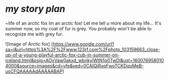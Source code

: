 # ***my story plan***
~life of an arctic fox
Im an arctic fox! Let me tell u more about my life...
It's summer now, so my coat of fur is grey. You probably won't be able to recognize me with grey fur.

![Image of Arctic fox]
(https://www.google.com/url?sa=i&url=https%3A%2F%2Fwww.123rf.com%2Fphoto_103159663_close-up-of-a-young-playful-arctic-fox-cub-in-summer-on-iceland.html&psig=AOvVaw0akxd_wbnkylWtN1q0TwDl&ust=1600769580104000&source=images&cd=vfe&ved=0CAIQjRxqFwoTCKDquMeB-usCFQAAAAAdAAAAABAP)
